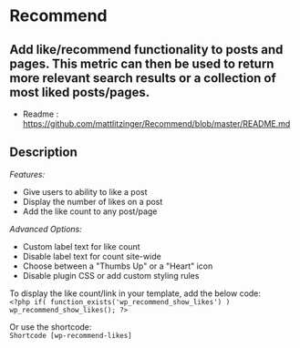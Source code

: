 # Recommend 

Add like/recommend functionality to posts and pages. This metric can then be used to return more relevant search results or a collection of most liked posts/pages.   
-----------------------

* Readme : https://github.com/mattlitzinger/Recommend/blob/master/README.md

## Description 

*Features:*  
* Give users to ability to like a post 
* Display the number of likes on a post 
* Add the like count to any post/page 

*Advanced Options:*  
* Custom label text for like count 
* Disable label text for count site-wide 
* Choose between a \"Thumbs Up\" or a \"Heart\" icon 
* Disable plugin CSS or add custom styling rules 

To display the like count/link in your template, add the below code:  
`<?php if( function_exists('wp_recommend_show_likes') ) wp_recommend_show_likes(); ?>`

Or use the shortcode:  
`Shortcode [wp-recommend-likes]`
